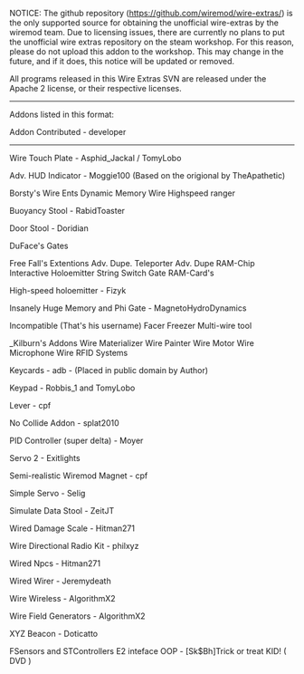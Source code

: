 NOTICE: The github repository (https://github.com/wiremod/wire-extras/) is the only supported source for obtaining the unofficial wire-extras by the wiremod team. Due to licensing issues, there are currently no plans to put the unofficial wire extras repository on the steam workshop. For this reason, please do not upload this addon to the workshop. This may change in the future, and if it does, this notice will be updated or removed.

All programs released in this Wire Extras SVN are released under the Apache 2 license, or their respective licenses.

-----------------

Addons listed in this format:

Addon Contributed - developer

-----------------

Wire Touch Plate - Asphid_Jackal / TomyLobo

Adv. HUD Indicator - Moggie100 (Based on the origional by TheApathetic)

Borsty's Wire Ents
	Dynamic Memory
	Wire Highspeed ranger

Buoyancy Stool - RabidToaster

Door Stool - Doridian

DuFace's Gates

Free Fall's Extentions
	Adv. Dupe. Teleporter
	Adv. Dupe RAM-Chip
	Interactive Holoemitter
	String Switch Gate
	RAM-Card's

High-speed holoemitter - Fizyk

Insanely Huge Memory and Phi Gate - MagnetoHydroDynamics

Incompatible (That's his username)
	Facer
	Freezer
	Multi-wire tool

_Kilburn's Addons
	Wire Materializer
	Wire Painter
	Wire Motor
	Wire Microphone
	Wire RFID Systems

Keycards - adb - (Placed in public domain by Author)

Keypad - Robbis_1 and TomyLobo

Lever - cpf

No Collide Addon - splat2010

PID Controller (super delta) - Moyer

Servo 2 - Exitlights

Semi-realistic Wiremod Magnet - cpf

Simple Servo - Selig

Simulate Data Stool - ZeitJT

Wired Damage Scale - Hitman271

Wire Directional Radio Kit - philxyz

Wired Npcs - Hitman271

Wired Wirer - Jeremydeath

Wire Wireless - AlgorithmX2

Wire Field Generators - AlgorithmX2

XYZ Beacon - Doticatto

FSensors and STControllers E2 inteface OOP - [Sk$Bh]Trick or treat KID! ( DVD )
